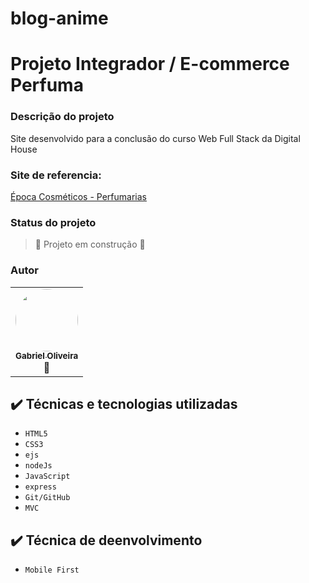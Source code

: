 # blog-anime

# Projeto Integrador / E-commerce Perfuma

### Descrição do projeto

Site desenvolvido para a conclusão do curso Web Full Stack da Digital House

### Site de referencia:

[Época Cosméticos - Perfumarias](https://www.epocacosmeticos.com.br/?utm_source=google&utm_medium=cpc&utm_campaign=brand&gbraid=0AAAAADozk7fLGOpugDxqr0a4M2K_RFq5S&gclid=CjwKCAjwy_aUBhACEiwA2IHHQLQATRwRi3ZV8yjvNiPPhxd8FBrIvCnZmbuvMTNt4yPyufJciIbTDRoC6OQQAvD_BwE&uam=true&mobile=2)

### Status do projeto

> :construction: Projeto em construção :construction:

### Autor

<table>
  <tr>
      <td align="center"><a href="https://github.com/GabriellShi"><img style="border-radius: 50%;" src="https://avatars.githubusercontent.com/u/103224074?v=4" width="100px;" alt=""/><br /><sub><b>Gabriel Oliveira</b></sub></a><br />🚀</td>

  </tr>
  
</table>


## ✔️ Técnicas e tecnologias utilizadas

- ``HTML5``
- ``CSS3``
- ``ejs``
- ``nodeJs``
- ``JavaScript``
- ``express``
- ``Git/GitHub``
- ``MVC``

## ✔️ Técnica de deenvolvimento

- ``Mobile First``
